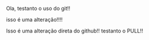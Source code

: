 Ola, testanto o uso do git!!

isso é uma alteração!!!!

Isso é uma alteração direta do github!! testanto o PULL!!
